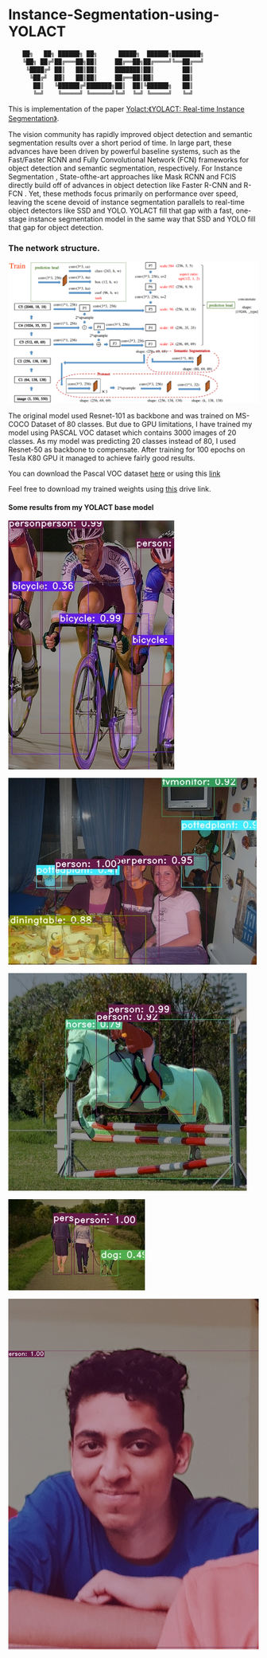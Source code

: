 # Instance-Segmentation-using-YOLACT
```
    ██╗   ██╗ ██████╗ ██╗      █████╗  ██████╗████████╗
    ╚██╗ ██╔╝██╔═══██╗██║     ██╔══██╗██╔════╝╚══██╔══╝
     ╚████╔╝ ██║   ██║██║     ███████║██║        ██║   
      ╚██╔╝  ██║   ██║██║     ██╔══██║██║        ██║   
       ██║   ╚██████╔╝███████╗██║  ██║╚██████╗   ██║   
       ╚═╝    ╚═════╝ ╚══════╝╚═╝  ╚═╝ ╚═════╝   ╚═╝ 
```

This is implementation of the paper [Yolact:《YOLACT: Real-time Instance Segmentation》](https://arxiv.org/abs/1904.02689).

The vision community has rapidly improved object detection and semantic segmentation results over a short period of time. In large part, these advances have been driven by powerful baseline systems, such as the Fast/Faster RCNN and Fully Convolutional Network (FCN) frameworks for object detection and semantic segmentation, respectively. For Instance Segmentation , State-ofthe-art approaches like Mask RCNN and FCIS directly build off of advances in object detection like Faster R-CNN and R-FCN . Yet, these methods focus primarily on performance over speed, leaving the scene devoid of instance segmentation parallels to real-time object detectors like SSD and YOLO. YOLACT fill that gap with a fast, one-stage instance segmentation model in the same way that SSD and YOLO fill that gap for object detection.

### The network structure.  
![Example 0](readme_imgs/network.png)

The original model used Resnet-101 as backbone and was trained on MS-COCO Dataset of 80 classes. But due to GPU limitations, I have trained my model using PASCAL VOC dataset which contains 3000 images of 20 classes. As my model was predicting 20 classes instead of 80, I used Resnet-50 as backbone to compensate. After training for 100 epochs on Tesla K80 GPU it managed to achieve fairly good results.


You can download the Pascal VOC dataset [here](http://host.robots.ox.ac.uk/pascal/VOC/voc2012/index.html) or using this [link](http://host.robots.ox.ac.uk/pascal/VOC/voc2012/VOCtrainval_11-May-2012.tar)

Feel free to download my trained weights using [this](https://drive.google.com/file/d/1-oC_76zS5AcfzDR9FH8GDbpRduWHYOy1/view?usp=sharing) drive link.

#### Some results from my YOLACT base model

![Example 1](results/test_img_3.jpg)

![Example 2](results/test_img_4.jpg)

![Example 3](results/test_img_5.jpg)

![Example 4](results/test_img_2.jpg)

![Example 5](results/test_img_1.jpg)

